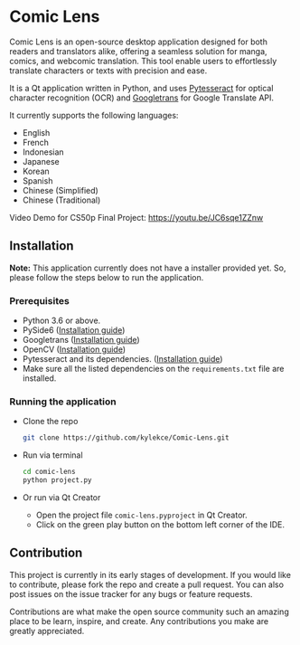 # Comic Lens
Comic Lens is an open-source desktop application designed for both readers and translators alike, offering a seamless solution for manga, comics, and webcomic translation. This tool enable users to effortlessly translate characters or texts with precision and ease.

It is a Qt application written in Python, and uses [Pytesseract](https://github.com/madmaze/pytesseract) for optical character recognition (OCR) and [Googletrans](https://github.com/ssut/py-googletrans) for Google Translate API.

It currently supports the following languages:
* English
* French
* Indonesian
* Japanese
* Korean
* Spanish
* Chinese (Simplified)
* Chinese (Traditional)


Video Demo for CS50p Final Project: https://youtu.be/JC6sqe1ZZnw


## Installation
__Note:__ This application currently does not have a installer provided yet. So, please follow the steps below to run the application.

### Prerequisites
* Python 3.6 or above.
* PySide6 ([Installation guide](https://pypi.org/project/PySide6/))
* Googletrans ([Installation guide](https://github.com/ssut/py-googletrans))
* OpenCV ([Installation guide](https://pypi.org/project/opencv-python/))
* Pytesseract and its dependencies. ([Installation guide](https://github.com/madmaze/pytesseract))
* Make sure all the listed dependencies on the `requirements.txt` file are installed.

### Running the application
* Clone the repo
   ```sh
   git clone https://github.com/kylekce/Comic-Lens.git
    ```
* Run via terminal
   ```sh
   cd comic-lens
   python project.py
   ```

* Or run via Qt Creator
   * Open the project file `comic-lens.pyproject` in Qt Creator.
   * Click on the green play button on the bottom left corner of the IDE.

## Contribution
This project is currently in its early stages of development. If you would like to contribute, please fork the repo and create a pull request. You can also post issues on the issue tracker for any bugs or feature requests.

Contributions are what make the open source community such an amazing place to be learn, inspire, and create. Any contributions you make are greatly appreciated.
